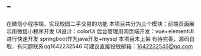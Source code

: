 # -
在微信小程序端，实现校园二手交易的功能
本项目共分为三个模块：前端页面展示用微信小程序开发 UI设计：colorUi
后台管理用网页端开发：vue+elementUI进行快速开发
springboot作为java开发+mysql
本项目未上架
有待完善，源码自取，有问题联系qq1642232546 可建议直接投放邮箱：1642232546@qq.com
